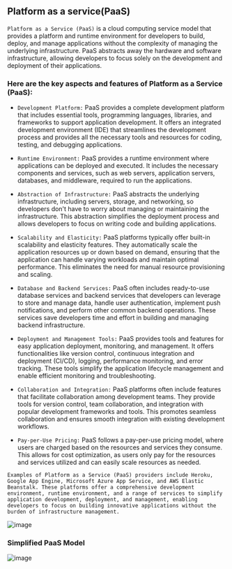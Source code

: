 ## Platform as a service(PaaS)

`Platform as a Service (PaaS)` is a cloud computing service model that provides a platform and runtime environment for developers to build, deploy, and manage applications without the complexity of managing the underlying infrastructure. PaaS abstracts away the hardware and software infrastructure, allowing developers to focus solely on the development and deployment of their applications.

### Here are the key aspects and features of Platform as a Service (PaaS):

+ `Development Platform:` PaaS provides a complete development platform that includes essential tools, programming languages, libraries, and frameworks to support application development. It offers an integrated development environment (IDE) that streamlines the development process and provides all the necessary tools and resources for coding, testing, and debugging applications.

+ `Runtime Environment:` PaaS provides a runtime environment where applications can be deployed and executed. It includes the necessary components and services, such as web servers, application servers, databases, and middleware, required to run the applications.

+ `Abstraction of Infrastructure:` PaaS abstracts the underlying infrastructure, including servers, storage, and networking, so developers don't have to worry about managing or maintaining the infrastructure. This abstraction simplifies the deployment process and allows developers to focus on writing code and building applications.

+ `Scalability and Elasticity:` PaaS platforms typically offer built-in scalability and elasticity features. They automatically scale the application resources up or down based on demand, ensuring that the application can handle varying workloads and maintain optimal performance. This eliminates the need for manual resource provisioning and scaling.

+ `Database and Backend Services:` PaaS often includes ready-to-use database services and backend services that developers can leverage to store and manage data, handle user authentication, implement push notifications, and perform other common backend operations. These services save developers time and effort in building and managing backend infrastructure.

+ `Deployment and Management Tools:` PaaS provides tools and features for easy application deployment, monitoring, and management. It offers functionalities like version control, continuous integration and deployment (CI/CD), logging, performance monitoring, and error tracking. These tools simplify the application lifecycle management and enable efficient monitoring and troubleshooting.

+ `Collaboration and Integration:` PaaS platforms often include features that facilitate collaboration among development teams. They provide tools for version control, team collaboration, and integration with popular development frameworks and tools. This promotes seamless collaboration and ensures smooth integration with existing development workflows.

+ `Pay-per-Use Pricing:` PaaS follows a pay-per-use pricing model, where users are charged based on the resources and services they consume. This allows for cost optimization, as users only pay for the resources and services utilized and can easily scale resources as needed.
```
Examples of Platform as a Service (PaaS) providers include Heroku, Google App Engine, Microsoft Azure App Service, and AWS Elastic Beanstalk. These platforms offer a comprehensive development environment, runtime environment, and a range of services to simplify application development, deployment, and management, enabling developers to focus on building innovative applications without the burden of infrastructure management.
```
![image](https://github.com/adeleke123/I4GCybersecurity/assets/51156057/ddeb4ff2-962c-4810-8891-6e8f36d457a6)

### Simplified PaaS Model

![image](https://github.com/adeleke123/I4GCybersecurity/assets/51156057/a93d363c-7647-4d78-9ee1-9ca8c8dd3035)









